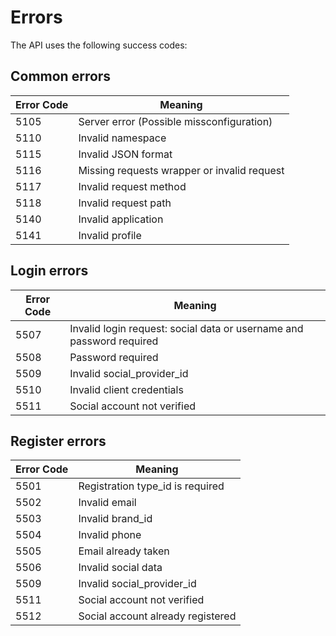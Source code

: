 # Errors

The API uses the following success codes:

## Common errors
Error Code | Meaning
---------- | -------
5105 | Server error (Possible missconfiguration)
5110 | Invalid namespace
5115 | Invalid JSON format
5116 | Missing requests wrapper or invalid request
5117 | Invalid request method
5118 | Invalid request path
5140 | Invalid application
5141 | Invalid profile

## Login errors
Error Code | Meaning
---------- | -------
5507 | Invalid login request: social data or username and password required
5508 | Password required
5509 | Invalid social_provider_id
5510 | Invalid client credentials
5511 | Social account not verified

## Register errors
Error Code | Meaning
---------- | -------
5501 | Registration type_id is required
5502 | Invalid email
5503 | Invalid brand_id
5504 | Invalid phone
5505 | Email already taken
5506 | Invalid social data
5509 | Invalid social_provider_id
5511 | Social account not verified
5512 | Social account already registered
